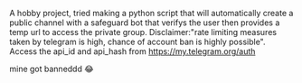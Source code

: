 A hobby project, tried making a python script that will automatically create a public channel with a safeguard bot  that verifys the user then provides a temp url to access the private group.
Disclaimer:"rate limiting measures taken by telegram is high, chance of account ban is highly possible".
Access the api_id and api_hash from https://my.telegram.org/auth


mine got banneddd 😂
